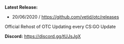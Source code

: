 
**Latest Release:**
* 20/06/2020 / https://github.com/vetid/otc/releases

Official Rehost of OTC
Updating every CS:GO Update

**Discord:** https://discord.gg/tUJsJgX
